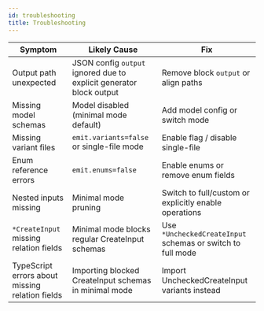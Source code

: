 ```yaml
---
id: troubleshooting
title: Troubleshooting
---
```


| Symptom                | Likely Cause                                                        | Fix                                                   |
| ---------------------- | ------------------------------------------------------------------- | ----------------------------------------------------- |
| Output path unexpected | JSON config `output` ignored due to explicit generator block output | Remove block `output` or align paths                  |
| Missing model schemas  | Model disabled (minimal mode default)                               | Add model config or switch mode                       |
| Missing variant files  | `emit.variants=false` or single-file mode                           | Enable flag / disable single-file                     |
| Enum reference errors  | `emit.enums=false`                                                  | Enable enums or remove enum fields                    |
| Nested inputs missing  | Minimal mode pruning                                                | Switch to full/custom or explicitly enable operations |
| `*CreateInput` missing relation fields | Minimal mode blocks regular CreateInput schemas | Use `*UncheckedCreateInput` schemas or switch to full mode |
| TypeScript errors about missing relation fields | Importing blocked CreateInput schemas in minimal mode | Import UncheckedCreateInput variants instead |
